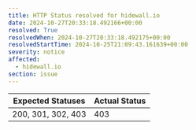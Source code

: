 ```yaml
---
title: HTTP Status resolved for hidewall.io
date: 2024-10-27T20:33:18.492166+00:00
resolved: True
resolvedWhen: 2024-10-27T20:33:18.492175+00:00
resolvedStartTime: 2024-10-25T21:09:43.161639+00:00
severity: notice
affected:
  - hidewall.io
section: issue
---
```


| Expected Statuses | Actual Status  |
|-------------------|----------------|
| 200, 301, 302, 403 | 403 |

